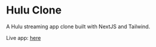 # Hulu Clone

A Hulu streaming app clone built with NextJS and Tailwind.

Live app: [here](https://hulu-2-yt-kcixwu4bo-briannguy3n.vercel.app/)
